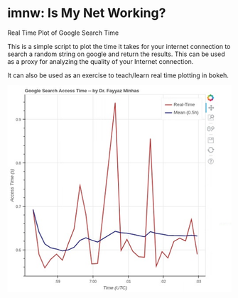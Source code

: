 # imnw: Is My Net Working?
Real Time Plot of Google Search Time

This is a simple script to plot the time it takes for your internet connection to search a random string on google and return the results. This can be used as a proxy for analyzing the quality of your Internet connection.

It can also be used as an exercise to teach/learn real time plotting in bokeh.

![example plot](https://github.com/foxtrotmike/imnw/blob/master/imnw.jpg)
